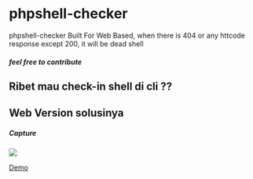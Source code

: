 # phpshell-checker
phpshell-checker Built For Web Based, when there is 404 or any httcode response except 200, it will be dead shell
##### feel free to contribute

## Ribet mau check-in shell di cli ??
## Web Version solusinya
##### Capture

<img src="https://i.ibb.co/djPdfTZ/2.png" align="center"/>

[Demo](https://exploit.republicforensic.my.id/shell-checker.php)
